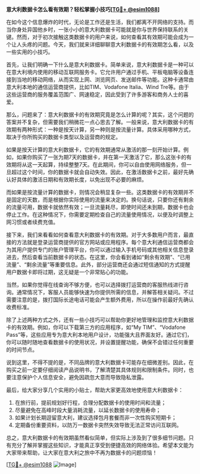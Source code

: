 **意大利数据卡怎么看有效期？轻松掌握小技巧[[TG💪+ @esim1088](https://t.me/s/esim1088)]**

在如今这个信息爆炸的时代，无论是工作还是生活，我们都离不开网络的支持。而当你身处异国他乡时，一张小小的意大利数据卡可能就是你与世界保持联系的关键。然而，对于初次接触这类数据卡的用户来说，如何查看其有效期可能会成为一个让人头疼的问题。今天，我们就来详细聊聊意大利数据卡的有效期怎么看，以及一些实用的小技巧。

首先，让我们明确一下什么是意大利数据卡。简单来说，意大利数据卡是一种可以在意大利境内使用的移动互联网服务卡。它允许用户通过手机、平板电脑等设备连接到当地的移动网络，从而实现上网、浏览网页、发送邮件等功能。这种卡通常由意大利本地的通信运营商提供，比如TIM、Vodafone Italia、Wind Tre等。由于这些运营商的服务覆盖范围广、网速稳定，因此受到了许多游客和商务人士的喜爱。

那么，问题来了：意大利数据卡的有效期究竟是怎么计算的呢？其实，这个问题的答案并不复杂，但需要我们稍微花一点心思去了解。一般来说，意大利数据卡的有效期有两种形式：一种是按天计算，另一种则是按流量计算。具体采用哪种方式，取决于你所购买的数据卡类型以及运营商的规定。

如果是按天计算的意大利数据卡，它的有效期通常从激活的那一刻开始计算。例如，如果你购买了一张为期7天的数据卡，并在第一天激活了它，那么这张卡的有效期将从这一天起算，持续整整7天。在此期间，你可以自由使用网络服务，但一旦超过这个时间，你的数据卡就会自动失效。因此，在激活数据卡之前，最好先确认好具体的激活日期和有效期长度，以免出现不必要的麻烦。

而如果是按流量计算的数据卡，则情况会稍显复杂一些。这类数据卡的有效期并不是固定的天数，而是根据你实际使用的流量来决定的。换句话说，只要你还有剩余的流量可用，数据卡就依然有效；一旦流量耗尽，即使时间还未到期，数据卡也会停止工作。在这种情况下，你需要定期检查自己的流量使用情况，以便及时调整上网习惯或者续费充值。

接下来，我们来看看如何查看意大利数据卡的有效期。对于大多数用户而言，最直接的方法就是登录运营商提供的官方网站或应用程序。每个意大利通信运营商都会为其用户提供专门的账户管理平台，你可以通过输入手机号码或其他相关信息登录进去，然后查看当前数据卡的状态。在这里，你会看到诸如“剩余有效期”、“已用流量”、“剩余流量”等重要信息。此外，部分运营商还会通过短信通知的方式提醒用户数据卡即将过期，这无疑是一个非常贴心的功能。

当然，如果你觉得在线查询不够方便，也可以选择拨打运营商的客服热线进行咨询。通常情况下，客服人员能够快速为你提供所需的信息，并解答相关疑问。不过需要注意的是，拨打国际长途电话可能会产生额外费用，所以在操作前最好先确认收费标准。

除了上述两种方式之外，还有一些小技巧可以帮助你更好地管理和监控意大利数据卡的有效期。例如，你可以下载第三方的应用程序，如“My TIM”、“Vodafone Pass”等，这些应用专为意大利本地用户设计，功能强大且界面友好。通过它们，你可以随时随地查看数据卡的使用状况，并设置提醒功能，确保不会错过任何重要的时间节点。

说到这里，不得不提的是，不同品牌的意大利数据卡可能存在细微差别。因此，在购买之前一定要仔细阅读产品说明书，了解清楚其具体规则和限制条件。同时，也要注意保护个人信息安全，避免因疏忽大意而导致隐私泄露。

最后，给大家分享几个实用的小贴士，帮助大家更高效地使用意大利数据卡：

1. 在旅行前，提前规划好行程，合理分配数据卡的使用时间和流量；
2. 尽量避免在高峰时段大量消耗流量，以延长数据卡的使用寿命；
3. 如果计划长期逗留意大利，建议选择包月套餐而非一次性购买短期卡；
4. 定期备份重要资料，以防万一数据卡突然失效导致无法正常访问互联网。

总之，意大利数据卡的有效期虽然看似简单，但实际上涉及到了很多细节问题。只有充分了解并掌握这些知识，才能真正享受到便捷高效的网络体验。希望本文能为大家带来帮助，让大家在意大利之旅中不再为数据卡的问题烦恼！

[[TG💪+ @esim1088](https://t.me/s/esim1088) ![Image](https://i.postimg.cc/4NQfJmqS/Snipaste-2025-05-13-00-14-12.png)]